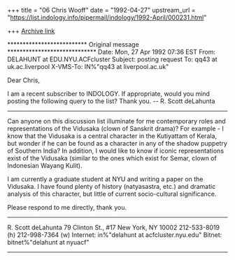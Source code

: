 +++
title = "06 Chris Wooff"
date = "1992-04-27"
upstream_url = "https://list.indology.info/pipermail/indology/1992-April/000231.html"

+++
[Archive link](https://list.indology.info/pipermail/indology/1992-April/000231.html)




************************** Original message *****************************
Date: Mon, 27 Apr 1992 07:36 EST
From: DELAHUNT at EDU.NYU.ACFcluster
Subject: posting request
To: qq43 at uk.ac.liverpool
X-VMS-To: IN%"qq43 at liverpool.ac.uk"

Dear Chris,

I am a recent subscriber to INDOLOGY.  If appropriate, would you mind posting
the following query to the list?  Thank you. -- R. Scott deLahunta



*****************************************

Can anyone on this discussion list illuminate for me contemporary roles and
representations of the Vidusaka (clown of Sanskrit drama)?  For example - I
know that the Vidusaka is a central character in the Kutiyattam of Kerala, but
wonder if he can be found as a character in any of the shadow puppetry of
Southern India?  In addition, I would like to know if iconic representations
exist of the Vidusaka (similar to the ones which exist for Semar, clown of
Indonesian Wayang Kulit).

I am currently a graduate student at NYU and writing a paper on the Vidusaka.
I have found plenty of history (natyasastra, etc.) and dramatic analysis of
this character, but little of current socio-cultural significance.

Please respond to me directly, thank you.

******************************************
R. Scott deLahunta
79 Clinton St., #17
New York, NY 10002
212-533-8019 (h)
212-998-7364 (w)
Internet: in%"delahunt at acfcluster.nyu.edu"
Bitnet: bitnet%"delahunt at nyuacf"
******************************************




